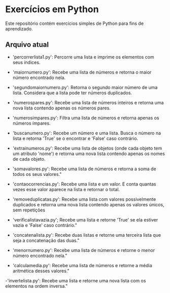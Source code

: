 # Exercícios em Python

Este repositório contém exercícios simples de Python para fins de aprendizado.

## Arquivo atual

- 'percorrerlista1.py': Percorre uma lista e imprime os elementos com seus índices.    

- 'maiornumero.py': Recebe uma lista de números e retorna o maior número encontrado nela.

- 'segundomaiornumero.py': Retorna o segundo maior número de uma lista. Considera que a lista pode ter números duplicados.

- 'numerospares.py': Recebe uma lista de números inteiros e retorna uma nova lista contendo apenas os números pares.

- 'numerosimpares.py': Filtra uma lista de números e retorna apenas os números ímpares.

- 'buscanumero.py': Recebe um número e uma lista. Busca o número na lista e retorna 'True' se o encontrar e 'False' caso contrário.

- 'extrainumeros.py': Recebe uma lista de objetos (onde cada objeto tem um atributo 'nome') e retorna uma nova lista contendo apenas os nomes de cada objeto.

- 'somavalores.py': Recebe uma lista de números e retorna a soma de todos os seus valores."
  
- 'contaocorrencias.py': Recebe uma lista e um valor. E conta quantas vezes esse valor aparece na lista e retornar o total.

- 'removeduplicatas.py': Recebe uma lista com valores possivelmente duplicados e retorna uma nova lista contendo apenas os valores únicos, sem repetições

- 'verificalistavazia.py'; Recebe uma lista e retorne 'True' se ela estiver vazia e 'False' caso contrário."

- 'concatenalista.py': Recebe duas listas e retorne uma terceira lista que seja a concatenação das duas."

- 'menornumero.py': Recebe uma lista de números e retorne o menor número encontrado nela."

- 'calculamedia.py': Recebe uma lista de números e retorne a média aritmética desses valores."

-'invertelista.py': Recebe uma lista e retorne uma nova lista com os elementos na ordem inversa."